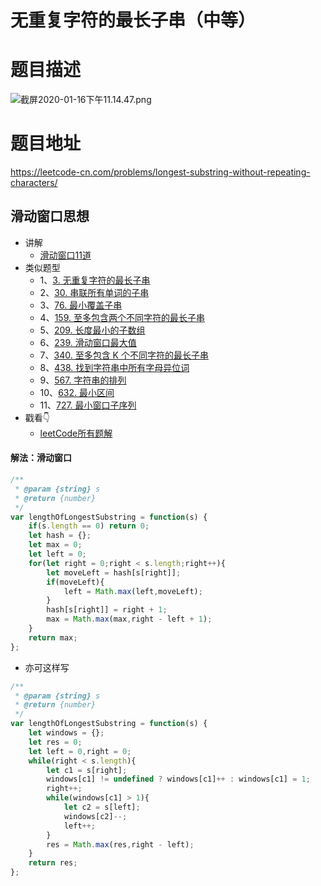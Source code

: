 # 无重复字符的最长子串（中等）
# 题目描述
![截屏2020-01-16下午11.14.47.png](https://pic.leetcode-cn.com/e5f22055c24b7a2fad529e43020227ee9113e14f01a3da9a74e6808601f57997-%E6%88%AA%E5%B1%8F2020-01-16%E4%B8%8B%E5%8D%8811.14.47.png)
# 题目地址
<https://leetcode-cn.com/problems/longest-substring-without-repeating-characters/>
## 滑动窗口思想
+ 讲解
  + [滑动窗口11道](https://github.com/Alex660/Algorithms-and-data-structures/blob/master/demos/%E6%BB%91%E5%8A%A8%E7%AA%97%E5%8F%A311%E9%81%93.md)
+ 类似题型
  + 1、[3. 无重复字符的最长子串](https://leetcode-cn.com/problems/longest-substring-without-repeating-characters/)
  + 2、[30. 串联所有单词的子串](https://leetcode-cn.com/problems/substring-with-concatenation-of-all-words/)
  + 3、[76. 最小覆盖子串](https://leetcode-cn.com/problems/minimum-window-substring/)
  + 4、[159. 至多包含两个不同字符的最长子串](https://leetcode-cn.com/problems/longest-substring-with-at-most-two-distinct-characters/)
  + 5、[209. 长度最小的子数组](https://leetcode-cn.com/problems/minimum-size-subarray-sum/)
  + 6、[239. 滑动窗口最大值](https://leetcode-cn.com/problems/sliding-window-maximum/)
  + 7、[340. 至多包含 K 个不同字符的最长子串](https://leetcode-cn.com/problems/longest-substring-with-at-most-k-distinct-characters/)
  + 8、[438. 找到字符串中所有字母异位词](https://leetcode-cn.com/problems/find-all-anagrams-in-a-string/)
  + 9、[567. 字符串的排列](https://leetcode-cn.com/problems/permutation-in-string/)
  + 10、[632. 最小区间](https://leetcode-cn.com/problems/smallest-range-covering-elements-from-k-lists/)
  + 11、[727. 最小窗口子序列](https://leetcode-cn.com/problems/minimum-window-subsequence/)
+ 戳看👇
  + [leetCode所有题解](https://github.com/Alex660/leetcode)
#### 解法：滑动窗口
```javascript
/**
 * @param {string} s
 * @return {number}
 */
var lengthOfLongestSubstring = function(s) {
    if(s.length == 0) return 0;
    let hash = {};
    let max = 0;
    let left = 0;
    for(let right = 0;right < s.length;right++){
        let moveLeft = hash[s[right]];
        if(moveLeft){
            left = Math.max(left,moveLeft);
        }
        hash[s[right]] = right + 1;
        max = Math.max(max,right - left + 1);
    }
    return max;
};
```
+ 亦可这样写
```javascript
/**
 * @param {string} s
 * @return {number}
 */
var lengthOfLongestSubstring = function(s) {
    let windows = {};
    let res = 0;
    let left = 0,right = 0;
    while(right < s.length){
        let c1 = s[right];
        windows[c1] != undefined ? windows[c1]++ : windows[c1] = 1;
        right++;
        while(windows[c1] > 1){
            let c2 = s[left];
            windows[c2]--;
            left++;
        }
        res = Math.max(res,right - left);
    }
    return res;
};
```